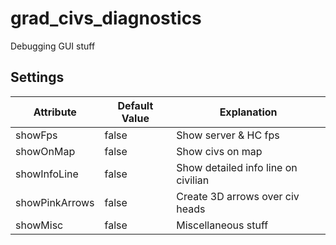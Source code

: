 # grad\_civs\_diagnostics

Debugging GUI stuff

## Settings


Attribute                | Default Value | Explanation
-------------------------|---------------|------------------------------------------------------------------------------------------------------------------------------------------------
showFps                  | false         | Show server & HC fps
showOnMap                | false         | Show civs on map
showInfoLine             | false         | Show detailed info line on civilian
showPinkArrows           | false         | Create 3D arrows over civ heads
showMisc                 | false         | Miscellaneous stuff

